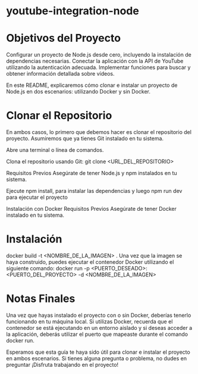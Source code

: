 # youtube-integration-node

# Objetivos del Proyecto
Configurar un proyecto de Node.js desde cero, incluyendo la instalación de dependencias necesarias.
Conectar la aplicación con la API de YouTube utilizando la autenticación adecuada.
Implementar funciones para buscar y obtener información detallada sobre vídeos.

En este README, explicaremos cómo clonar e instalar un proyecto de Node.js en dos escenarios: utilizando Docker y sin Docker.

# Clonar el Repositorio
En ambos casos, lo primero que debemos hacer es clonar el repositorio del proyecto. Asumiremos que ya tienes Git instalado en tu sistema.

Abre una terminal o línea de comandos.

Clona el repositorio usando Git:
git clone <URL_DEL_REPOSITORIO>

Requisitos Previos
Asegúrate de tener Node.js y npm instalados en tu sistema. 

Ejecute npm install, para instalar las dependencias y luego npm run dev para ejecutar el proyecto

Instalación con Docker
Requisitos Previos
Asegúrate de tener Docker instalado en tu sistema.

# Instalación

docker build -t <NOMBRE_DE_LA_IMAGEN> .
Una vez que la imagen se haya construido, puedes ejecutar el contenedor Docker utilizando el siguiente comando:
docker run -p <PUERTO_DESEADO>:<PUERTO_DEL_PROYECTO> -d <NOMBRE_DE_LA_IMAGEN>

# Notas Finales
Una vez que hayas instalado el proyecto con o sin Docker, deberías tenerlo funcionando en tu máquina local. Si utilizas Docker, recuerda que el contenedor se está ejecutando en un entorno aislado y si deseas acceder a la aplicación, deberás utilizar el puerto que mapeaste durante el comando docker run.

Esperamos que esta guía te haya sido útil para clonar e instalar el proyecto en ambos escenarios. Si tienes alguna pregunta o problema, no dudes en preguntar  ¡Disfruta trabajando en el proyecto!
